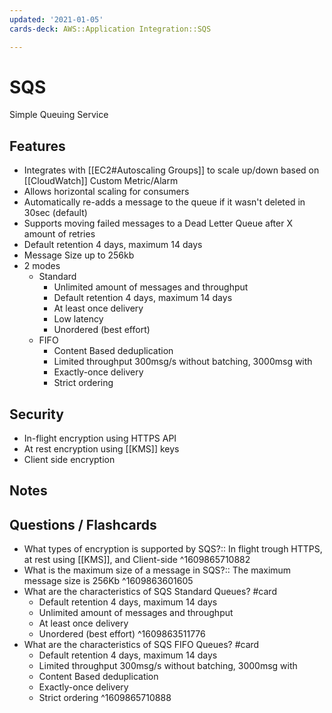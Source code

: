 ```yaml
---
updated: '2021-01-05'
cards-deck: AWS::Application Integration::SQS

---
```


# SQS

Simple Queuing Service

## Features

- Integrates with [[EC2#Autoscaling Groups]] to scale up/down based on [[CloudWatch]] Custom Metric/Alarm
- Allows horizontal scaling for consumers
- Automatically re-adds a message to the queue if it wasn't deleted in 30sec (default)
- Supports moving failed messages to a Dead Letter Queue after X amount of retries
- Default retention 4 days, maximum 14 days
- Message Size up to 256kb
- 2 modes
    - Standard
        - Unlimited amount of messages and throughput
        - Default retention 4 days, maximum 14 days
        - At least once delivery
        - Low latency
        - Unordered (best effort)
    - FIFO
        - Content Based deduplication
        - Limited throughput 300msg/s without batching, 3000msg with
        - Exactly-once delivery
        - Strict ordering

## Security

- In-flight encryption using HTTPS API
- At rest encryption using [[KMS]] keys
- Client side encryption

## Notes

## Questions / Flashcards

- What types of encryption is supported by SQS?:: In flight trough HTTPS, at rest using [[KMS]], and Client-side
^1609865710882
- What is the maximum size of a message in SQS?:: The maximum message size is 256Kb
^1609863601605
- What are the characteristics of SQS Standard Queues? #card
    - Default retention 4 days, maximum 14 days
    - Unlimited amount of messages and throughput
    - At least once delivery
    - Unordered (best effort)
^1609863511776
- What are the characteristics of SQS FIFO Queues? #card
    - Default retention 4 days, maximum 14 days
    - Limited throughput 300msg/s without batching, 3000msg with
    - Content Based deduplication
    - Exactly-once delivery
    - Strict ordering
^1609865710888
